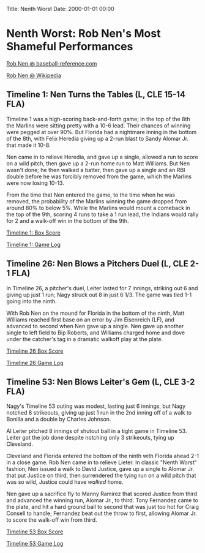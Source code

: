 Title: Nenth Worst
Date: 2000-01-01 00:00

# Nenth Worst: Rob Nen's Most Shameful Performances

[Rob Nen @ baseball-reference.com](https://www.baseball-reference.com/players/n/nenro01.shtml)

[Rob Nen @ Wikipedia](https://en.wikipedia.org/wiki/Robb_Nen)

## Timeline 1: Nen Turns the Tables (L, CLE 15-14 FLA)

Timeline 1 was a high-scoring back-and-forth game; in the top of the 8th the Marlins were sitting
pretty with a 10-6 lead. Their chances of winning were pegged at over 90%. But Florida had a 
nightmare inning in the bottom of the 8th, with Felix Heredia giving up a 2-run blast to Sandy Alomar Jr.
that made it 10-8. 

Nen came in to relieve Heredia, and gave up a single, allowed a run to score on a wild pitch, then gave up
a 2-run home run to Matt Williams. But Nen wasn't done; he then walked a batter, then gave up a single
and an RBI double before he was forcibly removed from the game, which the Marlins were now losing 10-13.

From the time that Nen entered the game, to the time when he was removed, the probability of the Marlins
winning the game dropped from around 80% to below 5%. While the Marlins would mount a comeback in the top
of the 9th, scoring 4 runs to take a 1 run lead, the Indians would rally for 2 and a walk-off win in the
bottom of the 9th.

[Timeline 1: Box Score](/almanacs/infinite_cleveland_g01_cle15fla14/box_scores/game_box_1.html)

[Timeline 1: Game Log](/almanacs/infinite_cleveland_g01_cle15fla14/game_logs/log_1.html)

## Timeline 26: Nen Blows a Pitchers Duel (L, CLE 2-1 FLA)

In Timeline 26, a pitcher's duel, Leiter lasted for 7 innings, striking out 6 and giving up
just 1 run; Nagy struck out 8 in just 6 1/3. The game was tied 1-1 going into the ninth.

With Rob Nen on the mound for Florida in the bottom of the ninth, Matt Williams reached first base on an error
by Jim Eisenreich (LF), and advanced to second when Nen gave up a single. Nen gave up another single to left field
to Bip Roberts, and Williams charged home and dove under the catcher's tag in a dramatic walkoff play at the plate.

[Timeline 26 Box Score](/almanacs/infinite_cleveland_g26_cle2fla1/box_scores/game_box_1.html)

[Timeline 26 Game Log](/almanacs/infinite_cleveland_g26_cle2fla1/game_logs/log_1.html)

## Timeline 53: Nen Blows Leiter's Gem (L, CLE 3-2 FLA)

Nagy's Timeline 53 outing was modest, lasting just 6 innings, but Nagy notched
8 strikeouts, giving up just 1 run in the 2nd inning off of a walk to Bonilla
and a double by Charles Johnson.

Al Leiter pitched 8 innings of shutout ball in a tight game in Timeline 53.
Leiter got the job done despite notching only 3 strikeouts, tying up Cleveland.

Cleveland and Florida entered the bottom of the ninth with Florida ahead 2-1 in
a close game.  Rob Nen came in to relieve Lieter. In classic "Nenth Worst" fashion,
Nen issued a walk to David Justice, gave up a single to Alomar Jr. that put Justice on third,
then surrendered the tying run on a wild pitch that was so wild, Justice could have
_walked_ home.

Nen gave up a sacrifice fly to Manny Ramirez that scored Justice from third and advanced
the winning run, Alomar Jr., to third. Tony Fernandez came to the plate, and hit a hard 
ground ball to second that was just too hot for Craig Consell to handle; Fernandez beat out
the throw to first, allowing Alomar Jr. to score the walk-off win from third.

[Timeline 53 Box Score](/almanacs/infinite_cleveland_g53_cle3fla2/box_scores/game_box_1.html)

[Timeline 53 Game Log](/almanacs/infinite_cleveland_g53_cle3fla2/game_logs/log_1.html)
